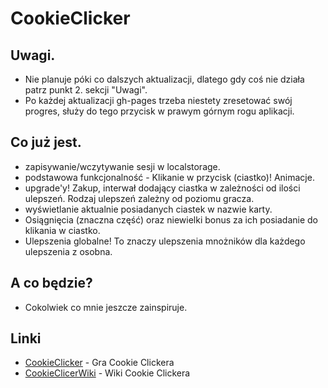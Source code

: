 # CookieClicker

## Uwagi.

- Nie planuje póki co dalszych aktualizacji, dlatego gdy coś nie działa patrz punkt 2. sekcji "Uwagi".
- Po każdej aktualizacji gh-pages trzeba niestety zresetować swój progres, służy do tego przycisk w prawym górnym rogu aplikacji.

## Co już jest.

- zapisywanie/wczytywanie sesji w localstorage.
- podstawowa funkcjonalność - Klikanie w przycisk (ciastko)! Animacje.
- upgrade'y! Zakup, interwał dodający ciastka w zależności od ilości ulepszeń. Rodzaj ulepszeń zależny od poziomu gracza.
- wyświetlanie aktualnie posiadanych ciastek w nazwie karty.
- Osiągnięcia (znaczna część) oraz niewielki bonus za ich posiadanie do klikania w ciastko.
- Ulepszenia globalne! To znaczy ulepszenia mnożników dla każdego ulepszenia z osobna.

## A co będzie?

- Cokolwiek co mnie jeszcze zainspiruje.

## Linki

- [CookieClicker](http://orteil.dashnet.org/cookieclicker/) - Gra Cookie Clickera
- [CookieClicerWiki](http://cookieclicker.wikia.com/wiki/Cookie_Clicker_Wiki) - Wiki Cookie Clickera
